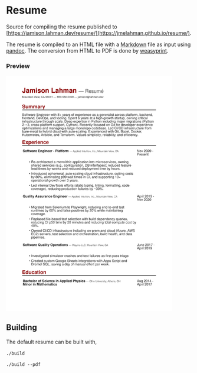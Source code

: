 # Resume

Source for compiling the resume published to [https://jamison.lahman.dev/resume/](https://jmelahman.github.io/resume/).

The resume is compiled to an HTML file with a [Markdown](https://www.markdownguide.org/) file as input using [pandoc](https://pandoc.org/).
The conversion from HTML to PDF is done by [weasyprint](https://weasyprint.org/).

### Preview

<p align="left">
  <img src="preview.png" width="450"/>
</p>

## Building

The default resume can be built with,

```shell
./build
```

```shell
./build --pdf
```
